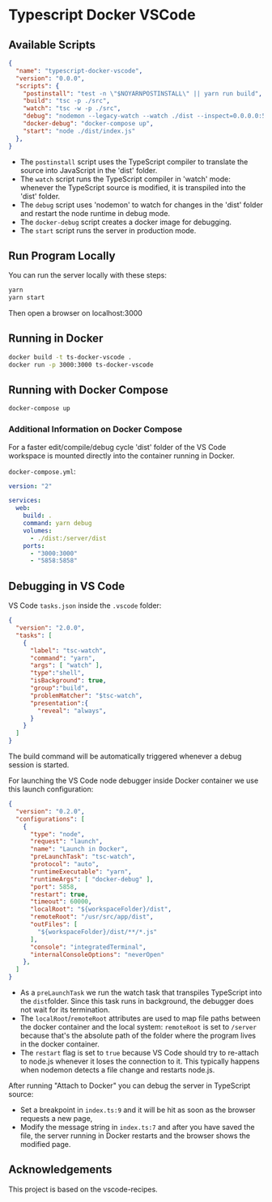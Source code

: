 # Typescript Docker VSCode

## Available Scripts

```json
{
  "name": "typescript-docker-vscode",
  "version": "0.0.0",
  "scripts": {
    "postinstall": "test -n \"$NOYARNPOSTINSTALL\" || yarn run build",
    "build": "tsc -p ./src",
    "watch": "tsc -w -p ./src",
    "debug": "nodemon --legacy-watch --watch ./dist --inspect=0.0.0.0:5858 --nolazy ./dist/index.js",
    "docker-debug": "docker-compose up",
    "start": "node ./dist/index.js"
  },
}

```

- The `postinstall` script uses the TypeScript compiler to translate the source into JavaScript in the 'dist' folder.
- The `watch` script runs the TypeScript compiler in 'watch' mode: whenever the TypeScript source is modified, it is transpiled into the 'dist' folder.
- The `debug` script uses 'nodemon' to watch for changes in the 'dist' folder and restart the node runtime in debug mode.
- The `docker-debug` script creates a docker image for debugging.
- The `start` script runs the server in production mode.

## Run Program Locally

You can run the server locally with these steps:
```sh
yarn
yarn start
```
Then open a browser on localhost:3000

## Running in Docker

```sh
docker build -t ts-docker-vscode .
docker run -p 3000:3000 ts-docker-vscode
```

## Running with Docker Compose

```sh
docker-compose up
```

### Additional Information on Docker Compose

For a faster edit/compile/debug cycle 'dist' folder of the VS Code workspace is mounted directly into the container running in Docker.

`docker-compose.yml`:

```yml
version: "2"

services:
  web:
    build: .
    command: yarn debug
    volumes:
      - ./dist:/server/dist
    ports:
      - "3000:3000"
      - "5858:5858"
```

## Debugging in VS Code

VS Code `tasks.json` inside the `.vscode` folder:
```json
{
  "version": "2.0.0",
  "tasks": [
    {
      "label": "tsc-watch",
      "command": "yarn",
      "args": [ "watch" ],
      "type":"shell",
      "isBackground": true,
      "group":"build",
      "problemMatcher": "$tsc-watch",
      "presentation":{
        "reveal": "always",
      }
    }
  ]
}
```
The build command will be automatically triggered whenever a debug session is started.

For launching the VS Code node debugger inside Docker container we use this launch configuration:

```json
{
  "version": "0.2.0",
  "configurations": [
    {
      "type": "node",
      "request": "launch",
      "name": "Launch in Docker",
      "preLaunchTask": "tsc-watch",
      "protocol": "auto",
      "runtimeExecutable": "yarn",
      "runtimeArgs": [ "docker-debug" ],
      "port": 5858,
      "restart": true,
      "timeout": 60000,
      "localRoot": "${workspaceFolder}/dist",
      "remoteRoot": "/usr/src/app/dist",
      "outFiles": [
        "${workspaceFolder}/dist/**/*.js"
      ],
      "console": "integratedTerminal",
      "internalConsoleOptions": "neverOpen"
    },
  ]
}
```
- As a `preLaunchTask` we run the watch task that transpiles TypeScript into the `dist`folder. Since this task runs in background, the debugger does not wait for its termination.
- The `localRoot`/`remoteRoot` attributes are used to map file paths between the docker container and the local system: `remoteRoot` is set to `/server` because that's the absolute path of the folder where the program lives in the docker container.
- The `restart` flag is set to `true` because VS Code should try to re-attach to node.js whenever it loses the connection to it. This typically happens when nodemon detects a file change and restarts node.js.

After running "Attach to Docker" you can debug the server in TypeScript source:
- Set a breakpoint in `index.ts:9` and it will be hit as soon as the browser requests a new page,
- Modify the message string in `index.ts:7` and after you have saved the file, the server running in Docker restarts and the browser shows the modified page.

## Acknowledgements

This project is based on the vscode-recipes.